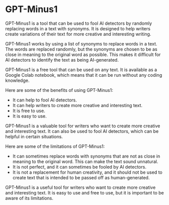# GPT-Minus1

GPT-Minus1 is a tool that can be used to fool AI detectors by randomly replacing words in a text with synonyms. It is designed to help writers create variations of their text for more creative and interesting writing.

GPT-Minus1 works by using a list of synonyms to replace words in a text. The words are replaced randomly, but the synonyms are chosen to be as close in meaning to the original word as possible. This makes it difficult for AI detectors to identify the text as being AI-generated.

GPT-Minus1 is a free tool that can be used on any text. It is available as a Google Colab notebook, which means that it can be run without any coding knowledge.

Here are some of the benefits of using GPT-Minus1:

* It can help to fool AI detectors.
* It can help writers to create more creative and interesting text.
* It is free to use.
* It is easy to use.

GPT-Minus1 is a valuable tool for writers who want to create more creative and interesting text. It can also be used to fool AI detectors, which can be helpful in certain situations.

Here are some of the limitations of GPT-Minus1:

* It can sometimes replace words with synonyms that are not as close in meaning to the original word. This can make the text sound unnatural.
* It is not perfect, and it can sometimes be fooled by AI detectors.
* It is not a replacement for human creativity, and it should not be used to create text that is intended to be passed off as human-generated.

GPT-Minus1 is a useful tool for writers who want to create more creative and interesting text. It is easy to use and free to use, but it is important to be aware of its limitations.
